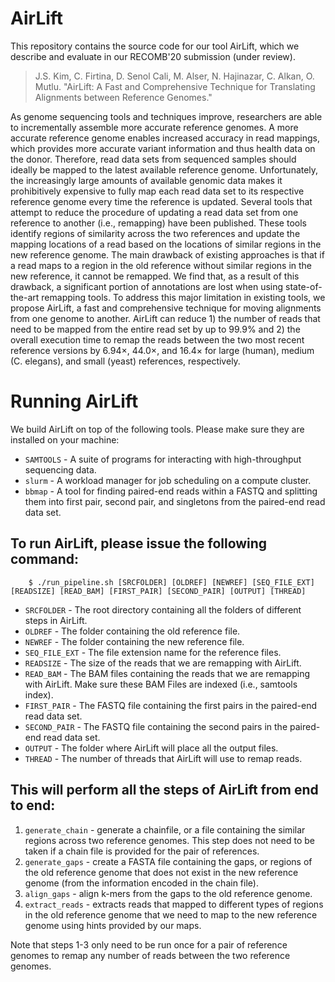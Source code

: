 # AirLift

This repository contains the source code for our tool AirLift, which we describe and evaluate in our RECOMB'20 submission (under review). 

>J.S. Kim, C. Firtina, D. Senol Cali, M. Alser, N. Hajinazar, C. Alkan, O. Mutlu. "AirLift: A Fast and Comprehensive Technique for Translating Alignments between Reference Genomes."

As genome sequencing tools and techniques improve, researchers are able to incrementally assemble more accurate reference genomes. A more accurate reference genome enables increased accuracy in read mappings, which provides more accurate  variant information and thus health data on the donor. Therefore, read data sets from sequenced samples should ideally be mapped to the latest available reference genome. Unfortunately, the increasingly large amounts of available genomic data makes it prohibitively expensive to fully map each read data set to its respective reference genome every time the reference is updated. Several tools that attempt to reduce the procedure of updating a read data set from one reference to another (i.e., remapping) have been published. These tools identify regions of similarity across the two references and update the mapping locations of a read based on the locations of similar regions in the new reference genome. The main drawback of existing approaches is that if a read maps to a region in the old reference without similar regions in the new reference, it cannot be remapped. We find that, as a result of this drawback, a significant portion of annotations are lost when using state-of-the-art remapping tools. To address this major limitation in existing tools, we propose AirLift, a fast and comprehensive technique for moving alignments from one genome to another. AirLift can reduce 1) the number of reads that need to be mapped from the entire read set by up to 99.9\% and 2) the overall execution time to remap the reads between the two most recent reference versions by 6.94$\times$, 44.0$\times$, and 16.4$\times$ for large (human), medium (C. elegans), and small (yeast) references, respectively.

# Running AirLift

We build AirLift on top of the following tools. Please make sure they are installed on your machine: 
* `SAMTOOLS` - A suite of programs for interacting with high-throughput sequencing data. 
* `slurm` - A workload manager for job scheduling on a compute cluster. 
* `bbmap` - A tool for finding paired-end reads within a FASTQ and splitting them into first pair, second pair, and singletons from the paired-end read data set. 


## To run AirLift, please issue the following command:
        
      	$ ./run_pipeline.sh [SRCFOLDER] [OLDREF] [NEWREF] [SEQ_FILE_EXT] [READSIZE] [READ_BAM] [FIRST_PAIR] [SECOND_PAIR] [OUTPUT] [THREAD] 

* `SRCFOLDER` - The root directory containing all the folders of different steps in AirLift. 
* `OLDREF` - The folder containing the old reference file.
* `NEWREF` - The folder containing the new reference file.
* `SEQ_FILE_EXT` - The file extension name for the reference files.
* `READSIZE` - The size of the reads that we are remapping with AirLift. 
* `READ_BAM` - The BAM files containing the reads that we are remapping with AirLift. Make sure these BAM Files are indexed (i.e., samtools index). 
* `FIRST_PAIR` - The FASTQ file containing the first pairs in the paired-end read data set. 
* `SECOND_PAIR` - The FASTQ file containing the second pairs in the paired-end read data set. 
* `OUTPUT` - The folder where AirLift will place all the output files. 
* `THREAD` - The number of threads that AirLift will use to remap reads. 

## This will perform all the steps of AirLift from end to end: 

1. `generate_chain` - generate a chainfile, or a file containing the similar regions across two reference genomes. This step does not need to be taken if a chain file is provided for the pair of references. 
2. `generate_gaps` - create a FASTA file containing the gaps, or regions of the old reference genome that does not exist in the new reference genome (from the information encoded in the chain file). 
3. `align_gaps` - align k-mers from the gaps to the old reference genome. 
4. `extract_reads` - extracts reads that mapped to different types of regions in the old reference genome that we need to map to the new reference genome using hints provided by our maps. 

Note that steps 1-3 only need to be run once for a pair of reference genomes to remap any number of reads between the two reference genomes.  

